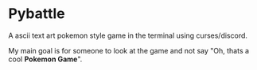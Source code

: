 # Pybattle
A ascii text art pokemon style game in the terminal using curses/discord.

My main goal is for someone to look at the game and not say "Oh, thats a cool **Pokemon Game**".
